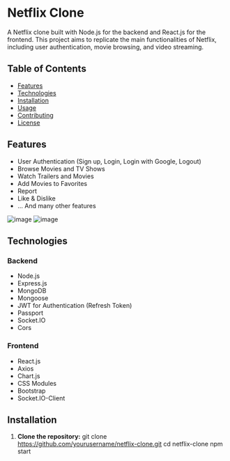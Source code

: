 # Netflix Clone

A Netflix clone built with Node.js for the backend and React.js for the frontend. This project aims to replicate the main functionalities of Netflix, including user authentication, movie browsing, and video streaming.

## Table of Contents

- [Features](#features)
- [Technologies](#technologies)
- [Installation](#installation)
- [Usage](#usage)
- [Contributing](#contributing)
- [License](#license)

## Features

- User Authentication (Sign up, Login, Login with Google, Logout)
- Browse Movies and TV Shows
- Watch Trailers and Movies
- Add Movies to Favorites
- Report
- Like & Dislike
- ...
And many other features

![image](https://github.com/user-attachments/assets/8f07d38a-ddb9-4ddd-a180-892c7043d8a1)
![image](https://github.com/user-attachments/assets/387b89cc-8935-4742-a6b7-e7c98e6acd99)


## Technologies

### Backend
- Node.js
- Express.js
- MongoDB
- Mongoose
- JWT for Authentication (Refresh Token)
- Passport
- Socket.IO
- Cors
### Frontend
- React.js
- Axios
- Chart.js
- CSS Modules
- Bootstrap
- Socket.IO-Client
## Installation

1. **Clone the repository:**
git clone https://github.com/yourusername/netflix-clone.git
cd netflix-clone
npm start
